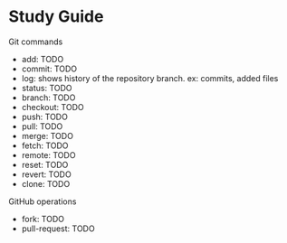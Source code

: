 # Study Guide

Git commands
- add: TODO
- commit: TODO
- log: shows history of the repository branch. ex: commits, added files
- status: TODO
- branch: TODO
- checkout: TODO
- push: TODO
- pull: TODO
- merge: TODO
- fetch: TODO
- remote: TODO
- reset: TODO
- revert: TODO
- clone: TODO

GitHub operations
- fork: TODO
- pull-request: TODO
